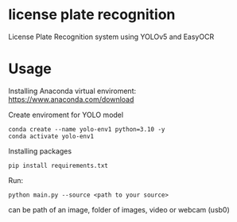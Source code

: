 # license plate recognition
 License Plate Recognition system using YOLOv5 and EasyOCR
# Usage
Installing Anaconda virtual enviroment: https://www.anaconda.com/download

Create enviroment for YOLO model

```
conda create --name yolo-env1 python=3.10 -y 
conda activate yolo-env1
```

Installing packages

```
pip install requirements.txt
```

Run:

```
python main.py --source <path to your source>
```
<path to your source> can be path of an image, folder of images, video or webcam (usb0)
